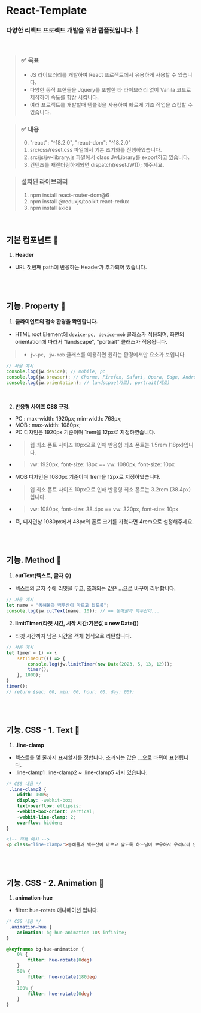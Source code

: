 # React-Template

### 다양한 리엑트 프로젝트 개발을 위한 템플릿입니다. :butterfly:
<br>


> ### ✅ 목표
> - JS 라이브러리를 개발하여 React 프로젝트에서 유용하게 사용할 수 있습니다.
> - 다양한 동적 표현들을 Jquery를 포함한 타 라이브러리 없이 Vanila 코드로 제작하여 속도를 향상 시킵니다.
> - 여러 프로젝트를 개발할때 템플릿을 사용하여 빠르게 기초 작업을 스킵할 수 있습니다.


> ### ✅ 내용
> 0. "react": "^18.2.0", "react-dom": "^18.2.0"
> 1. src/css/reset.css 파일에서 기본 초기화를 진행하였습니다.
> 2. src/js/jw-library.js 파일에서 class JwLibrary를 export하고 있습니다.
> 3. 컨텐츠를 재랜더링하게되면 dispatch(resetJW()); 해주세요.


> ### 설치된 라이브러리
> 1. npm install react-router-dom@6
> 2. npm install @reduxjs/toolkit react-redux
> 3. npm install axios

<br>

## 기본 컴포넌트 :cookie:
1. **Header**
- URL 첫번째 path에 반응하는 Header가 추가되어 있습니다.

<br><br>

## 기능. Property :cookie:
1. **클라이언트의 접속 환경을 확인합니다.**
- HTML root Element에 `device-pc, device-mob` 클래스가 적용되며, 화면의 orientation에 따라서 "landscape", "portrait" 클래스가 적용됩니다.
> - `jw-pc, jw-mob` 클래스를 이용하면 원하는 환경에서만 요소가 보입니다.
```javascript
// 사용 예시
console.log(jw.device); // mobile, pc
console.log(jw.browser); // Chorme, Firefox, Safari, Opera, Edge, Android, iPhone
console.log(jw.orientation); // landscpae(가로), portrait(세로)
```

<br>

2. **반응형 사이즈 CSS 규정.**
- PC : max-width: 1920px; min-width: 768px;
- MOB : max-width: 1080px;
- PC 디자인은 1920px 기준이며 1rem을 12px로 지정하였습니다.
- > 웹 최소 폰트 사이즈 10px으로 인해 반응형 최소 폰트는 1.5rem (18px)입니다.
- > vw: 1920px, font-size: 18px == vw: 1080px, font-size: 10px
- MOB 디자인은 1080px 기준이며 1rem을 12px로 지정하였습니다.
- > 앱 최소 폰트 사이즈 10px으로 인해 반응형 최소 폰트는 3.2rem (38.4px)입니다.
- > vw: 1080px, font-size: 38.4px == vw: 320px, font-size: 10px
- 즉, 디자인상 1080px에서 48px의 폰트 크기를 가졌다면 4rem으로 설정해주세요.

<br><br>

## 기능. Method :cookie:
1. **cutText(텍스트, 글자 수)**
- 텍스트의 글자 수에 리밋을 두고, 초과되는 값은 ...으로 바꾸어 리턴합니다.
```javascript
// 사용 예시
let name = "동해물과 백두산이 마르고 닳도록";
console.log(jw.cutText(name, 10)); // == 동해물과 백두산이...
```

2. **limitTimer(타겟 시간, 시작 시간:기본값 = new Date())**
- 타겟 시간까지 남은 시간을 객체 형식으로 리턴합니다.
```javascript
// 사용 예시
let timer = () => {
    setTimeout(() => {
        console.log(jw.limitTimer(new Date(2023, 5, 13, 12)));
        timer();
    }, 1000);
}
timer();
// return {sec: 00, min: 00, hour: 00, day: 00};
```

<br><br>

## 기능. CSS - 1. Text :cookie:
1. **.line-clamp**
- 텍스트를 몇 줄까지 표시할지를 정합니다. 초과되는 값은 ...으로 바뀌어 표현됩니다.
- .line-clamp1 .line-clamp2 ~ .line-clamp5 까지 있습니다.
```css
/* CSS 내용 */
 .line-clamp2 {
    width: 100%;
    display: -webkit-box;
    text-overflow: ellipsis;
    -webkit-box-orient: vertical;
    -webkit-line-clamp: 2;
    overflow: hidden;
}
```
```html
<!-- 적용 예시 -->
<p class="line-clamp2">동해물과 백두산이 마르고 닳도록 하느님이 보우하사 우리나라 만세 무궁화 삼천리 화려 강산 대한사람 대한으로 길이 보전하세</p>
```

<br><br>

## 기능. CSS - 2. Animation :cookie:
1. **animation-hue**
- filter: hue-rotate 애니메이션 입니다.
```css
/* CSS 내용 */
 .animation-hue {
    animation: bg-hue-animation 10s infinite;
}

@keyframes bg-hue-animation {
    0% {
        filter: hue-rotate(0deg)
    }
    50% {
        filter: hue-rotate(180deg)
    }
    100% {
        filter: hue-rotate(0deg)
    }
}
```
